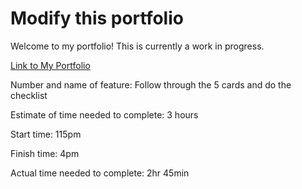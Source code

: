 # Modify this portfolio

Welcome to my portfolio! This is currently a work in progress.

[Link to My Portfolio](https://6276d7f5878bf43d23f22d3e--jimdoyleportfolio.netlify.app/)


Number and name of feature: Follow through the 5 cards and do the checklist

Estimate of time needed to complete: 3 hours

Start time: 115pm

Finish time: 4pm

Actual time needed to complete: 2hr 45min